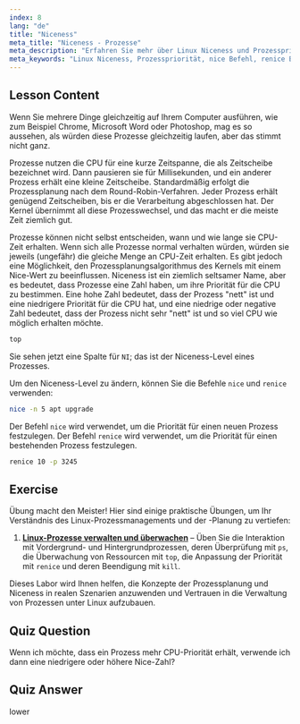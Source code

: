 ```yaml
---
index: 8
lang: "de"
title: "Niceness"
meta_title: "Niceness - Prozesse"
meta_description: "Erfahren Sie mehr über Linux Niceness und Prozesspriorität. Verstehen Sie die Befehle nice und renice, um die CPU-Zeit für Prozesse zu verwalten. Verbessern Sie die Systemleistung!"
meta_keywords: "Linux Niceness, Prozesspriorität, nice Befehl, renice Befehl, Linux Tutorial, CPU-Planung, Linux für Anfänger, Linux Anleitung"
---
```


## Lesson Content

Wenn Sie mehrere Dinge gleichzeitig auf Ihrem Computer ausführen, wie zum Beispiel Chrome, Microsoft Word oder Photoshop, mag es so aussehen, als würden diese Prozesse gleichzeitig laufen, aber das stimmt nicht ganz.

Prozesse nutzen die CPU für eine kurze Zeitspanne, die als Zeitscheibe bezeichnet wird. Dann pausieren sie für Millisekunden, und ein anderer Prozess erhält eine kleine Zeitscheibe. Standardmäßig erfolgt die Prozessplanung nach dem Round-Robin-Verfahren. Jeder Prozess erhält genügend Zeitscheiben, bis er die Verarbeitung abgeschlossen hat. Der Kernel übernimmt all diese Prozesswechsel, und das macht er die meiste Zeit ziemlich gut.

Prozesse können nicht selbst entscheiden, wann und wie lange sie CPU-Zeit erhalten. Wenn sich alle Prozesse normal verhalten würden, würden sie jeweils (ungefähr) die gleiche Menge an CPU-Zeit erhalten. Es gibt jedoch eine Möglichkeit, den Prozessplanungsalgorithmus des Kernels mit einem Nice-Wert zu beeinflussen. Niceness ist ein ziemlich seltsamer Name, aber es bedeutet, dass Prozesse eine Zahl haben, um ihre Priorität für die CPU zu bestimmen. Eine hohe Zahl bedeutet, dass der Prozess "nett" ist und eine niedrigere Priorität für die CPU hat, und eine niedrige oder negative Zahl bedeutet, dass der Prozess nicht sehr "nett" ist und so viel CPU wie möglich erhalten möchte.

```bash
top
```

Sie sehen jetzt eine Spalte für `NI`; das ist der Niceness-Level eines Prozesses.

Um den Niceness-Level zu ändern, können Sie die Befehle `nice` und `renice` verwenden:

```bash
nice -n 5 apt upgrade
```

Der Befehl `nice` wird verwendet, um die Priorität für einen neuen Prozess festzulegen. Der Befehl `renice` wird verwendet, um die Priorität für einen bestehenden Prozess festzulegen.

```bash
renice 10 -p 3245
```

## Exercise

Übung macht den Meister! Hier sind einige praktische Übungen, um Ihr Verständnis des Linux-Prozessmanagements und der -Planung zu vertiefen:

1. **[Linux-Prozesse verwalten und überwachen](https://labex.io/de/labs/comptia-manage-and-monitor-linux-processes-590864)** – Üben Sie die Interaktion mit Vordergrund- und Hintergrundprozessen, deren Überprüfung mit `ps`, die Überwachung von Ressourcen mit `top`, die Anpassung der Priorität mit `renice` und deren Beendigung mit `kill`.

Dieses Labor wird Ihnen helfen, die Konzepte der Prozessplanung und Niceness in realen Szenarien anzuwenden und Vertrauen in die Verwaltung von Prozessen unter Linux aufzubauen.

## Quiz Question

Wenn ich möchte, dass ein Prozess mehr CPU-Priorität erhält, verwende ich dann eine niedrigere oder höhere Nice-Zahl?

## Quiz Answer

lower
